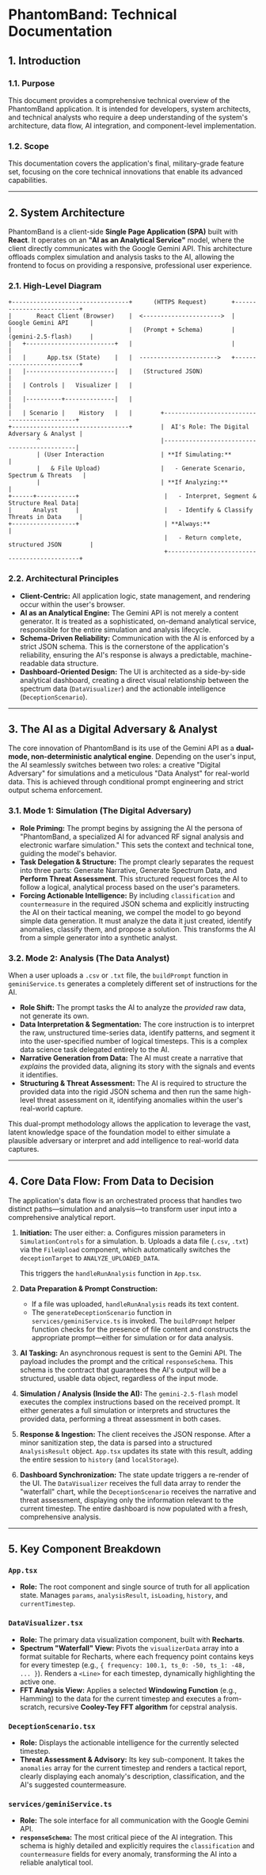 # PhantomBand: Technical Documentation

## 1. Introduction

### 1.1. Purpose

This document provides a comprehensive technical overview of the PhantomBand application. It is intended for developers, system architects, and technical analysts who require a deep understanding of the system's architecture, data flow, AI integration, and component-level implementation.

### 1.2. Scope

This documentation covers the application's final, military-grade feature set, focusing on the core technical innovations that enable its advanced capabilities.

---

## 2. System Architecture

PhantomBand is a client-side **Single Page Application (SPA)** built with **React**. It operates on an **"AI as an Analytical Service"** model, where the client directly communicates with the Google Gemini API. This architecture offloads complex simulation and analysis tasks to the AI, allowing the frontend to focus on providing a responsive, professional user experience.

### 2.1. High-Level Diagram

```
+---------------------------------+      (HTTPS Request)       +--------------------------+
|       React Client (Browser)    |  <---------------------->  |   Google Gemini API      |
|                                 |   (Prompt + Schema)        |   (gemini-2.5-flash)     |
|   +-------------------------+   |                            |                          |
|   |      App.tsx (State)    |   |  ---------------------->   +--------------------------+
|   |-------------------------|   |   (Structured JSON)                  |
|   | Controls |   Visualizer |   |                                      |
|   |----------+--------------|   |                                      |
|   | Scenario |    History   |   |        +---------------------------------------------+
+---------------------------------+        |  AI's Role: The Digital Adversary & Analyst |
        ^                                  |---------------------------------------------|
        | (User Interaction                | **If Simulating:**                          |
        |   & File Upload)                 |   - Generate Scenario, Spectrum & Threats   |
        |                                  | **If Analyzing:**                           |
+------+-----------+                        |   - Interpret, Segment & Structure Real Data|
|      Analyst     |                        |   - Identify & Classify Threats in Data     |
+------------------+                        | **Always:**                                 |
                                            |   - Return complete, structured JSON        |
                                            +---------------------------------------------+
```

### 2.2. Architectural Principles

-   **Client-Centric:** All application logic, state management, and rendering occur within the user's browser.
-   **AI as an Analytical Engine:** The Gemini API is not merely a content generator. It is treated as a sophisticated, on-demand analytical service, responsible for the entire simulation and analysis lifecycle.
-   **Schema-Driven Reliability:** Communication with the AI is enforced by a strict JSON schema. This is the cornerstone of the application's reliability, ensuring the AI's response is always a predictable, machine-readable data structure.
-   **Dashboard-Oriented Design:** The UI is architected as a side-by-side analytical dashboard, creating a direct visual relationship between the spectrum data (`DataVisualizer`) and the actionable intelligence (`DeceptionScenario`).

---

## 3. The AI as a Digital Adversary & Analyst

The core innovation of PhantomBand is its use of the Gemini API as a **dual-mode, non-deterministic analytical engine**. Depending on the user's input, the AI seamlessly switches between two roles: a creative "Digital Adversary" for simulations and a meticulous "Data Analyst" for real-world data. This is achieved through conditional prompt engineering and strict output schema enforcement.

### 3.1. Mode 1: Simulation (The Digital Adversary)

-   **Role Priming:** The prompt begins by assigning the AI the persona of "PhantomBand, a specialized AI for advanced RF signal analysis and electronic warfare simulation." This sets the context and technical tone, guiding the model's behavior.
-   **Task Delegation & Structure:** The prompt clearly separates the request into three parts: Generate Narrative, Generate Spectrum Data, and **Perform Threat Assessment**. This structured request forces the AI to follow a logical, analytical process based on the user's parameters.
-   **Forcing Actionable Intelligence:** By including `classification` and `countermeasure` in the required JSON schema and explicitly instructing the AI on their tactical meaning, we compel the model to go beyond simple data generation. It must analyze the data it just created, identify anomalies, classify them, and propose a solution. This transforms the AI from a simple generator into a synthetic analyst.

### 3.2. Mode 2: Analysis (The Data Analyst)

When a user uploads a `.csv` or `.txt` file, the `buildPrompt` function in `geminiService.ts` generates a completely different set of instructions for the AI.

-   **Role Shift:** The prompt tasks the AI to analyze the *provided* raw data, not generate its own.
-   **Data Interpretation & Segmentation:** The core instruction is to interpret the raw, unstructured time-series data, identify patterns, and segment it into the user-specified number of logical timesteps. This is a complex data science task delegated entirely to the AI.
-   **Narrative Generation from Data:** The AI must create a narrative that *explains* the provided data, aligning its story with the signals and events it identifies.
-   **Structuring & Threat Assessment:** The AI is required to structure the provided data into the rigid JSON schema and then run the same high-level threat assessment on it, identifying anomalies within the user's real-world capture.

This dual-prompt methodology allows the application to leverage the vast, latent knowledge space of the foundation model to either simulate a plausible adversary or interpret and add intelligence to real-world data captures.

---

## 4. Core Data Flow: From Data to Decision

The application's data flow is an orchestrated process that handles two distinct paths—simulation and analysis—to transform user input into a comprehensive analytical report.

1.  **Initiation:** The user either:
    a.  Configures mission parameters in `SimulationControls` for a simulation.
    b.  Uploads a data file (`.csv`, `.txt`) via the `FileUpload` component, which automatically switches the `deceptionTarget` to `ANALYZE_UPLOADED_DATA`.

    This triggers the `handleRunAnalysis` function in `App.tsx`.

2.  **Data Preparation & Prompt Construction:**
    -   If a file was uploaded, `handleRunAnalysis` reads its text content.
    -   The `generateDeceptionScenario` function in `services/geminiService.ts` is invoked. The `buildPrompt` helper function checks for the presence of file content and constructs the appropriate prompt—either for simulation or for data analysis.

3.  **AI Tasking:** An asynchronous request is sent to the Gemini API. The payload includes the prompt and the critical `responseSchema`. This schema is the contract that guarantees the AI's output will be a structured, usable data object, regardless of the input mode.

4.  **Simulation / Analysis (Inside the AI):** The `gemini-2.5-flash` model executes the complex instructions based on the received prompt. It either generates a full simulation or interprets and structures the provided data, performing a threat assessment in both cases.

5.  **Response & Ingestion:** The client receives the JSON response. After a minor sanitization step, the data is parsed into a structured `AnalysisResult` object. `App.tsx` updates its state with this result, adding the entire session to `history` (and `localStorage`).

6.  **Dashboard Synchronization:** The state update triggers a re-render of the UI. The `DataVisualizer` receives the full data array to render the "waterfall" chart, while the `DeceptionScenario` receives the narrative and threat assessment, displaying only the information relevant to the current timestep. The entire dashboard is now populated with a fresh, comprehensive analysis.

---

## 5. Key Component Breakdown

### `App.tsx`
-   **Role:** The root component and single source of truth for all application state. Manages `params`, `analysisResult`, `isLoading`, `history`, and `currentTimestep`.

### `DataVisualizer.tsx`
-   **Role:** The primary data visualization component, built with **Recharts**.
-   **Spectrum "Waterfall" View:** Pivots the `visualizerData` array into a format suitable for Recharts, where each frequency point contains keys for every timestep (e.g., `{ frequency: 100.1, ts_0: -50, ts_1: -48, ... }`). Renders a `<Line>` for each timestep, dynamically highlighting the active one.
-   **FFT Analysis View:** Applies a selected **Windowing Function** (e.g., Hamming) to the data for the current timestep and executes a from-scratch, recursive **Cooley-Tey FFT algorithm** for cepstral analysis.

### `DeceptionScenario.tsx`
-   **Role:** Displays the actionable intelligence for the currently selected timestep.
-   **Threat Assessment & Advisory:** Its key sub-component. It takes the `anomalies` array for the current timestep and renders a tactical report, clearly displaying each anomaly's description, classification, and the AI's suggested countermeasure.

### `services/geminiService.ts`
-   **Role:** The sole interface for all communication with the Google Gemini API.
-   **`responseSchema`:** The most critical piece of the AI integration. This schema is highly detailed and explicitly requires the `classification` and `countermeasure` fields for every anomaly, transforming the AI into a reliable analytical tool.